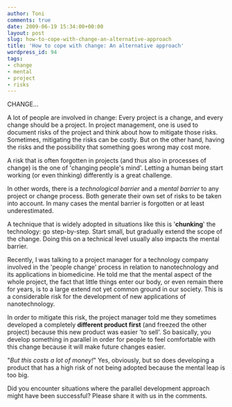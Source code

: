 ```yaml
---
author: Toni
comments: true
date: 2009-06-19 15:34:00+00:00
layout: post
slug: how-to-cope-with-change-an-alternative-approach
title: 'How to cope with change: An alternative approach'
wordpress_id: 94
tags:
- change
- mental
- project
- risks
---
```


CHANGE...

  


A lot of people are involved in change: Every project is a change, and every change should be a project. In project management, one is used to document risks of the project and think about how to mitigate those risks. Sometimes, mitigating the risks can be costly. But on the other hand, having the risks and the possibility that something goes wrong may cost more.

  


A risk that is often forgotten in projects (and thus also in processes of change) is the one of 'changing people's mind'. Letting a human being start working (or even thinking) differently is a great challenge.

  


In other words, there is a _technological barrier_ and a _mental barrier_ to any project or change process. Both generate their own set of risks to be taken into account. In many cases the mental barrier is forgotten or at least underestimated.

  


A technique that is widely adopted in situations like this is '**chunking**' the technology: go step-by-step. Start small, but gradually extend the scope of the change. Doing this on a technical level usually also impacts the mental barrier.

  


Recently, I was talking to a project manager for a technology company involved in the 'people change' process in relation to nanotechnology and its applications in biomedicine. He told me that the mental aspect of the whole project, the fact that little things enter our body, or even remain there for years, is to a large extend not yet common ground in our society. This is a considerable risk for the development of new applications of nanotechnology.

  


In order to mitigate this risk, the project manager told me they sometimes developed a completely **different product first** (and freezed the other project) because this new product was easier 'to sell'. So basically, you develop something in parallel in order for people to feel comfortable with this change because it will make future changes easier.

  


"_But this costs a lot of money!_" Yes, obviously, but so does developing a product that has a high risk of not being adopted because the mental leap is too big.

  


Did you encounter situations where the parallel development approach might have been successful? Please share it with us in the comments.
